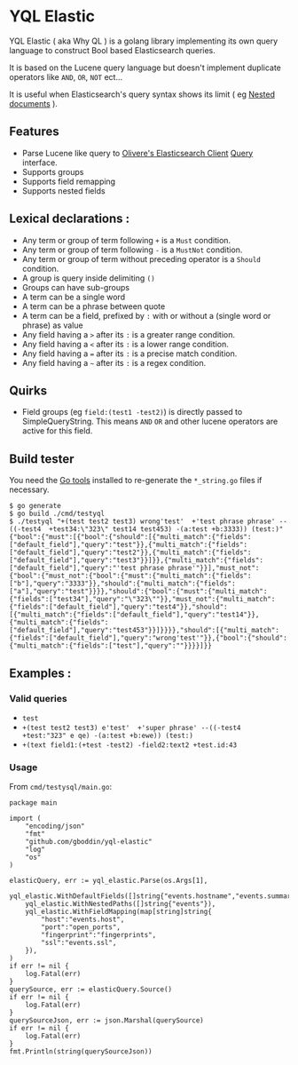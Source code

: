# YQL Elastic

YQL Elastic ( aka Why QL ) is a golang library implementing its own query language to construct Bool based Elasticsearch queries.

It is based on the Lucene query language but doesn't implement duplicate operators like `AND`, `OR`, `NOT` ect...

It is useful when Elasticsearch's query syntax shows its limit ( eg [Nested documents](https://www.elastic.co/guide/en/elasticsearch/reference/current/nested.html) ).

## Features

- Parse Lucene like query to [Olivere's Elasticsearch Client](https://gopkg.in/olivere/elastic.v7) [Query](https://pkg.go.dev/gopkg.in/olivere/elastic.v7#Query) interface.
- Supports groups
- Supports field remapping
- Supports nested fields


## Lexical declarations :

- Any term or group of term following `+` is a `Must` condition.
- Any term or group of term following `-` is a `MustNot` condition.
- Any term or group of term without preceding operator is a `Should` condition.
- A group is query inside delimiting `()`
- Groups can have sub-groups
- A term can be a single word 
- A term can be a phrase between quote 
- A term can be a field, prefixed by `:` with or without a (single word or phrase) as value
- Any field having a `>` after its `:` is a greater range condition.
- Any field having a `<` after its `:` is a lower range condition.
- Any field having a `=` after its `:` is a precise match condition.
- Any field having a `~` after its `:` is a regex condition.


## Quirks

- Field groups (eg `field:(test1 -test2)`) is directly passed to SimpleQueryString. This means `AND` `OR` 
  and other lucene operators are active for this field.

## Build tester

You need the [Go tools](https://github.com/golang/tools#downloadinstall) installed to re-generate the `*_string.go`
files if necessary.

```shell
$ go generate
$ go build ./cmd/testyql
$ ./testyql "+(test test2 test3) wrong'test'  +'test phrase phrase' --((-test4  +test34:\"323\" test14 test453) -(a:test +b:3333)) (test:)"
{"bool":{"must":[{"bool":{"should":[{"multi_match":{"fields":["default_field"],"query":"test"}},{"multi_match":{"fields":["default_field"],"query":"test2"}},{"multi_match":{"fields":["default_field"],"query":"test3"}}]}},{"multi_match":{"fields":["default_field"],"query":"'test phrase phrase'"}}],"must_not":{"bool":{"must_not":{"bool":{"must":{"multi_match":{"fields":["b"],"query":"3333"}},"should":{"multi_match":{"fields":["a"],"query":"test"}}}},"should":{"bool":{"must":{"multi_match":{"fields":["test34"],"query":"\"323\""}},"must_not":{"multi_match":{"fields":["default_field"],"query":"test4"}},"should":[{"multi_match":{"fields":["default_field"],"query":"test14"}},{"multi_match":{"fields":["default_field"],"query":"test453"}}]}}}},"should":[{"multi_match":{"fields":["default_field"],"query":"wrong'test'"}},{"bool":{"should":{"multi_match":{"fields":["test"],"query":""}}}}]}}
```

## Examples :

### Valid queries

- `test`
- `+(test test2 test3) e'test'  +'super phrase' --((-test4  +test:"323" e qe) -(a:test +b:ewe)) (test:)`
- `+(text field1:(+test -test2) -field2:text2 +test.id:43`

### Usage

From `cmd/testysql/main.go`:

```golang
package main

import (
	"encoding/json"
	"fmt"
	"github.com/gboddin/yql-elastic"
	"log"
	"os"
)

elasticQuery, err := yql_elastic.Parse(os.Args[1],
    yql_elastic.WithDefaultFields([]string{"events.hostname","events.summary"}),
    yql_elastic.WithNestedPaths([]string{"events"}),
    yql_elastic.WithFieldMapping(map[string]string{
        "host":"events.host",
        "port":"open_ports",
        "fingerprint":"fingerprints",
        "ssl":"events.ssl",
    }),
)
if err != nil {
    log.Fatal(err)
}
querySource, err := elasticQuery.Source()
if err != nil {
    log.Fatal(err)
}
querySourceJson, err := json.Marshal(querySource)
if err != nil {
    log.Fatal(err)
}
fmt.Println(string(querySourceJson))
```
